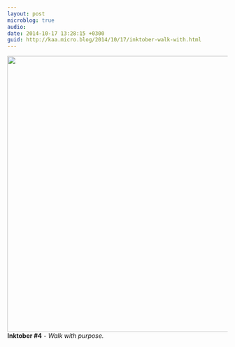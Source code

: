 ```yaml
---
layout: post
microblog: true
audio: 
date: 2014-10-17 13:28:15 +0300
guid: http://kaa.micro.blog/2014/10/17/inktober-walk-with.html
---
```

<img src="https://micro.kaa.bz/uploads/2018/5215fcab08.jpg" alt="" width="840" height="630" class="alignnone size-full wp-image-354" /><strong>Inktober #4</strong> - <em>Walk with purpose.</em>
